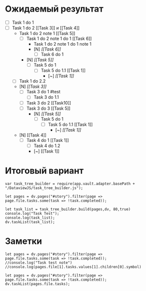 # Ожидаемый результат
- [ ] Task 1 do 1
- [ ] Task 1 do 2 [[Task 3]] и [[Task 4]]
	- Task 1 do 2 note 1 [[Task 5]]
		- [ ] Task 1 do 2 note 1 do 1 [[Task 6]]
			- Task 1 do 2 note 1 do 1 note 1
			- [N] *[[Task 6]]*
				- [ ] Task 6 do 1
		- [N] *[[Task 5]]*
			- [ ] Task 5 do 1
				- [ ] Task 5 do 1.1 [[Task 1]]
					- [~] *[[Task 1]]* 
	- [ ] Task 1 do 2.2
	- [N] *[[Task 3]]*
		- [ ] Task 3 do 1 #test
			- [ ] Task 3 do 1.1
		- [ ] Task 3 do 2 [[Task10]]
		- [ ] Task 3 do 3 [[Task 5]]
			- [N] *[[Task 5]]*
				- [ ] Task 5 do 1
					- [ ] Task 5 do 1.1 [[Task 1]]
						- [~] *[[Task 1]]* 
	- [N] [[Task 4]]
		- [ ] Task 4 do 1 [[Task 1]]
			- [ ] Task 4 do 1.2
			- [~] [[Task 1]]

# Итоговый вариант
```dataviewjs
var task_tree_builder = require(app.vault.adapter.basePath + "/DataviewJS/task_tree_builder.js");

let pages = dv.pages("#story").filter(page => page.file.tasks.some(task => !task.completed));

let task_list = task_tree_builder.build(pages,dv, 80,true)
console.log("Task Test");
console.log(task_list);
dv.taskList(task_list);
```


# Заметки
```dataviewjs
let pages = dv.pages("#story").filter(page => page.file.tasks.some(task => !task.completed));
//console.log("Task test note")
//console.log(pages.file[1].tasks.values[1].children[0].symbol)
```

```dataviewjs
let pages = dv.pages("#story").filter(page => page.file.tasks.some(task => !task.completed));
dv.taskList(pages.file.tasks);
```